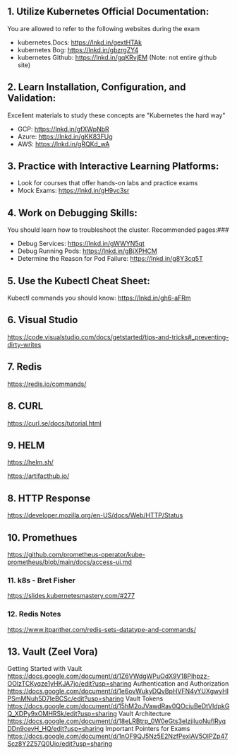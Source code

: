 
## 1. Utilize Kubernetes Official Documentation:

You are allowed to refer to the following websites during the exam
- kubernetes.Docs: https://lnkd.in/gextHTAk
- kubernetes Bog: https://lnkd.in/gbzrgZY4
- kubernetes Github: https://lnkd.in/gqKRvjEM
  (Note: not entire github site)

## 2. Learn Installation, Configuration, and Validation:

Excellent materials to study these concepts are "Kubernetes the hard way"
- GCP: https://lnkd.in/gfXWpNbR
- Azure: https://lnkd.in/gKK83FUg
- AWS: https://lnkd.in/gRQKd_wA

## 3. Practice with Interactive Learning Platforms:

- Look for courses that offer hands-on labs and practice exams
- Mock Exams: https://lnkd.in/gH9vc3sr

## 4. Work on Debugging Skills:

You should learn how to troubleshoot the cluster. Recommended pages:###
- Debug Services: https://lnkd.in/gWWYN5qt
- Debug Running Pods: https://lnkd.in/gBjXPHCM
- Determine the Reason for Pod Failure: https://lnkd.in/g8Y3cq5T

## 5. Use the Kubectl Cheat Sheet:

Kubectl commands you should know: https://lnkd.in/gh6-aFRm

## 6. Visual Studio

https://code.visualstudio.com/docs/getstarted/tips-and-tricks#_preventing-dirty-writes

## 7. Redis

https://redis.io/commands/

## 8. CURL

https://curl.se/docs/tutorial.html

## 9. HELM
https://helm.sh/

https://artifacthub.io/

## 8. HTTP Response 
https://developer.mozilla.org/en-US/docs/Web/HTTP/Status

## 10. Promethues
https://github.com/prometheus-operator/kube-prometheus/blob/main/docs/access-ui.md

### 11. k8s - Bret Fisher


https://slides.kubernetesmastery.com/#277

### 12. Redis Notes
https://www.itpanther.com/redis-sets-datatype-and-commands/

## 13. Vault (Zeel Vora)
Getting Started with Vault https://docs.google.com/document/d/1Z6VWdgWPuOdX9V18PIhpzz-OOlzTCKyqze1yHKJA7jo/edit?usp=sharing
Authentication and Authorization https://docs.google.com/document/d/1e6ovWukyDQvBpHVFN4yYUXgwyHIPSmMNuh5D7IeBCSc/edit?usp=sharing 
Vault Tokens https://docs.google.com/document/d/15hM2oJVawdRav0QOciuBeDtVIdpkGQ_XDPy9xOMHRSk/edit?usp=sharing
Vault Architecture https://docs.google.com/document/d/18eLRBtrp_0W0eGts3eIzjiluoNuflRyqDDn9cevH_HQ/edit?usp=sharing
Important Pointers for Exams https://docs.google.com/document/d/1nOF9QJ5Nz5E2NzfPexlAV5OIPZp47Scz8Y2Z57Q0Uio/edit?usp=sharing
